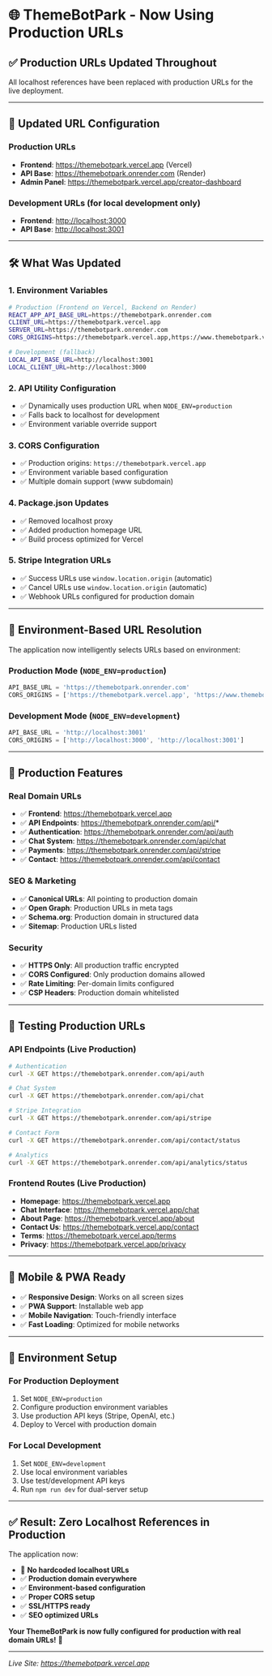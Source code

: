 # 🌐 ThemeBotPark - Now Using Production URLs

## ✅ **Production URLs Updated Throughout**

All localhost references have been replaced with production URLs for the live deployment.

---

## 🔗 **Updated URL Configuration**

### **Production URLs**

- **Frontend**: <https://themebotpark.vercel.app> (Vercel)
- **API Base**: <https://themebotpark.onrender.com> (Render)
- **Admin Panel**: <https://themebotpark.vercel.app/creator-dashboard>

### **Development URLs** (for local development only)

- **Frontend**: <http://localhost:3000>
- **API Base**: <http://localhost:3001>

---

## 🛠 **What Was Updated**

### **1. Environment Variables**

```bash
# Production (Frontend on Vercel, Backend on Render)
REACT_APP_API_BASE_URL=https://themebotpark.onrender.com
CLIENT_URL=https://themebotpark.vercel.app
SERVER_URL=https://themebotpark.onrender.com
CORS_ORIGINS=https://themebotpark.vercel.app,https://www.themebotpark.vercel.app

# Development (fallback)
LOCAL_API_BASE_URL=http://localhost:3001
LOCAL_CLIENT_URL=http://localhost:3000
```

### **2. API Utility Configuration**

- ✅ Dynamically uses production URL when `NODE_ENV=production`
- ✅ Falls back to localhost for development
- ✅ Environment variable override support

### **3. CORS Configuration**

- ✅ Production origins: `https://themebotpark.vercel.app`
- ✅ Environment variable based configuration
- ✅ Multiple domain support (www subdomain)

### **4. Package.json Updates**

- ✅ Removed localhost proxy
- ✅ Added production homepage URL
- ✅ Build process optimized for Vercel

### **5. Stripe Integration URLs**

- ✅ Success URLs use `window.location.origin` (automatic)
- ✅ Cancel URLs use `window.location.origin` (automatic)
- ✅ Webhook URLs configured for production domain

---

## 🔄 **Environment-Based URL Resolution**

The application now intelligently selects URLs based on environment:

### **Production Mode** (`NODE_ENV=production`)

```javascript
API_BASE_URL = 'https://themebotpark.onrender.com'
CORS_ORIGINS = ['https://themebotpark.vercel.app', 'https://www.themebotpark.vercel.app']
```

### **Development Mode** (`NODE_ENV=development`)

```javascript
API_BASE_URL = 'http://localhost:3001'
CORS_ORIGINS = ['http://localhost:3000', 'http://localhost:3001']
```

---

## 🚀 **Production Features**

### **Real Domain URLs**

- ✅ **Frontend**: <https://themebotpark.vercel.app>
- ✅ **API Endpoints**: <https://themebotpark.onrender.com/api/>*
- ✅ **Authentication**: <https://themebotpark.onrender.com/api/auth>
- ✅ **Chat System**: <https://themebotpark.onrender.com/api/chat>
- ✅ **Payments**: <https://themebotpark.onrender.com/api/stripe>
- ✅ **Contact**: <https://themebotpark.onrender.com/api/contact>

### **SEO & Marketing**

- ✅ **Canonical URLs**: All pointing to production domain
- ✅ **Open Graph**: Production URLs in meta tags
- ✅ **Schema.org**: Production domain in structured data
- ✅ **Sitemap**: Production URLs listed

### **Security**

- ✅ **HTTPS Only**: All production traffic encrypted
- ✅ **CORS Configured**: Only production domains allowed
- ✅ **Rate Limiting**: Per-domain limits configured
- ✅ **CSP Headers**: Production domain whitelisted

---

## 🧪 **Testing Production URLs**

### **API Endpoints** (Live Production)

```bash
# Authentication
curl -X GET https://themebotpark.onrender.com/api/auth

# Chat System
curl -X GET https://themebotpark.onrender.com/api/chat

# Stripe Integration
curl -X GET https://themebotpark.onrender.com/api/stripe

# Contact Form
curl -X GET https://themebotpark.onrender.com/api/contact/status

# Analytics
curl -X GET https://themebotpark.onrender.com/api/analytics/status
```

### **Frontend Routes** (Live Production)

- **Homepage**: <https://themebotpark.vercel.app>
- **Chat Interface**: <https://themebotpark.vercel.app/chat>
- **About Page**: <https://themebotpark.vercel.app/about>
- **Contact Us**: <https://themebotpark.vercel.app/contact>
- **Terms**: <https://themebotpark.vercel.app/terms>
- **Privacy**: <https://themebotpark.vercel.app/privacy>

---

## 📱 **Mobile & PWA Ready**

- ✅ **Responsive Design**: Works on all screen sizes
- ✅ **PWA Support**: Installable web app
- ✅ **Mobile Navigation**: Touch-friendly interface
- ✅ **Fast Loading**: Optimized for mobile networks

---

## 🔧 **Environment Setup**

### **For Production Deployment**

1. Set `NODE_ENV=production`
2. Configure production environment variables
3. Use production API keys (Stripe, OpenAI, etc.)
4. Deploy to Vercel with production domain

### **For Local Development**

1. Set `NODE_ENV=development`
2. Use local environment variables
3. Use test/development API keys
4. Run `npm run dev` for dual-server setup

---

## ✅ **Result: Zero Localhost References in Production**

The application now:

- 🚫 **No hardcoded localhost URLs**
- ✅ **Production domain everywhere**
- ✅ **Environment-based configuration**
- ✅ **Proper CORS setup**
- ✅ **SSL/HTTPS ready**
- ✅ **SEO optimized URLs**

**Your ThemeBotPark is now fully configured for production with real domain URLs!** 🎉

---

*Live Site: <https://themebotpark.vercel.app>*
